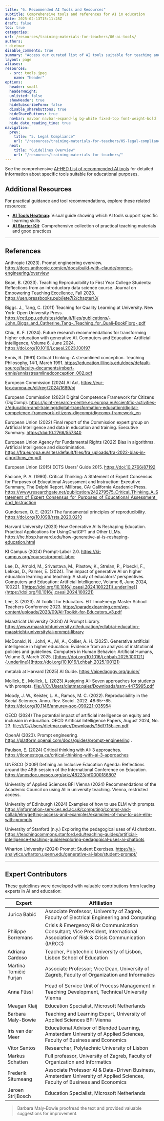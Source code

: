```yaml
---
title: "6. Recommended AI Tools and Resources"
subtitle: Comprehensive tools and references for AI in education
date: 2025-02-13T15:11:28Z 
draft: false
toc: true
categories: 
url: /resources/training-materials-for-teachers/06-ai-tools/
authors:
- dietmar
disable_comments: true
summary: "Access our curated list of AI tools suitable for teaching and learning, with links to comprehensive resources and references."
layout: page
aliases:
resources:
  - src: tools.jpeg
    name: "header"
options:
  header: small
  headerHeight:
  unlisted: false
  showHeader: true
  hideSubscribeForm: false
  disable_sharebuttons: true
  hideShareButtons: true
  navbar: navbar navbar-expand-lg bg-white fixed-top font-weight-bold
  hide_date_reading_time: true
navigation:
  prev:
    title: "5. Legal Compliance"
    url: "/resources/training-materials-for-teachers/05-legal-compliance/"
  next:
    title: "Guidelines Overview"
    url: "/resources/training-materials-for-teachers/"
---
```


<div class="row">
<div class="col-lg-10 mx-auto">

See the comprehensive [AI-HED List of recommended AI
tools](https://ai-hed.eu/resources/ai-tools-list/) for detailed information about specific tools suitable for educational purposes.

## Additional Resources

For practical guidance and tool recommendations, explore these related resources:

- **[AI Tools Heatmap](https://ai-hed.eu/resources/ai-tools-heatmap/)**: Visual guide showing which AI tools support specific learning skills
- **[AI Starter Kit](https://ai-hed.eu/resources/starter-kit/)**: Comprehensive collection of practical teaching materials and good practices

---

## References

Anthropic (2023). Prompt engineering overview.
<https://docs.anthropic.com/en/docs/build-with-claude/prompt-engineering/overview>

Bean, B. (2023). Teaching Reproducibility to First Year College
Students: Reflections from an introductory data science course. Journal
on Empowering Teaching Excellence, Fall 2023.
<https://uen.pressbooks.pub/jete7i2/chapter/3/>

Biggs. J., Tang, C. (2011) Teaching for Quality Learning at University.
New York: Open University Press.
<https://cetl.ppu.edu/sites/default/files/publications/-John_Biggs_and_Catherine_Tang-_Teaching_for_Quali-BookFiorg-.pdf>

Chiu, K. F. (2024). Future research recommendations for transforming
higher education with generative AI. Computers and Education: Artificial
Intelligence, Volume 6, June 2024.
<https://doi.org/10.1016/j.caeai.2023.100197>

Ennis, R. (1991) Critical Thinking: A streamlined conception. Teaching
Philosophy, 14:1, March 1991.
<https://education.illinois.edu/docs/default-source/faculty-documents/robert-ennis/ennisstreamlinedconception_002.pdf>

European Commission (2024) AI Act.
<https://eur-lex.europa.eu/eli/reg/2024/1689/oj>

European Commission (2023) Digital Competence Framework for Citizens
(DigComp).
<https://joint-research-centre.ec.europa.eu/scientific-activities-z/education-and-training/digital-transformation-education/digital-competence-framework-citizens-digcomp/digcomp-framework_en>

European Union (2022) Final report of the Commission expert group on
Artificial Intelligence and data in education and training. Executive
Summary. [https://doi:10.2766/557340](https://doi:10.2766/557340)

European Union Agency for Fundamental Rights (2022) Bias in algorithms.
Artificial Intelligence and discrimination.
<https://fra.europa.eu/sites/default/files/fra_uploads/fra-2022-bias-in-algorithms_en.pdf>

European Union (2015) ECTS Users' Guide 2015.
[https://doi:10.2766/87192](https://doi:10.2766/87192)

Facione, P. A. (1990). Critical Thinking: A Statement of Expert
Consensus for Purposes of Educational Assessment and Instruction:
Executive Summary, The Delphi Report. Millbrae, CA: California Academic
Press.
<https://www.researchgate.net/publication/242279575_Critical_Thinking_A_Statement_of_Expert_Consensus_for_Purposes_of_Educational_Assessment_and_Instruction>

Gundersen, O. E. (2021) The fundamental principles of reproducibility.
<https://doi.org/10.1098/rsta.2020.0210>

Harvard University (2023) How Generative AI Is Reshaping Education.
Practical Applications for UsingChatGPT and Other LLMs.
<https://he.hbsp.harvard.edu/how-generative-ai-is-reshaping-education.html>

KI Campus (2024) Prompt-Labor 2.0.
<https://ki-campus.org/courses/prompt-labor>

Lee, D., Arnold, M., Srivastava, M., Plastow, K., Strelan, P., Ploeckl,
F., Lekkas, D., Palmer, E. (2024). The impact of generative AI on higher
education learning and teaching: A study of educators' perspectives.
Computers and Education: Artificial Intelligence, Volume 6, June 2024,
100221.
[[https://doi.org/10.1016/j.caeai.2024.100221]{.underline}](https://doi.org/10.1016/j.caeai.2024.100221)

Lee, S. (2023). AI Toolkit for Educators. EIT InnoEnergy Master School
Teachers Conference 2023.
<https://paradoxlearning.com/wp-content/uploads/2023/09/AI-Toolkit-for-Educators_v3.pdf>

Maastricht University (2024) AI Prompt Library.
https://www.maastrichtuniversity.nl/education/edlab/ai-education-maastricht-university/ai-prompt-library

McDonald, N., Johri, A., Ali, A., Collier, A. H. (2025). Generative
artificial intelligence in higher education: Evidence from an analysis
of institutional policies and guidelines. Computers in Human Behavior:
Artificial Humans, Volume 3, March 2025.
[[https://doi.org/10.1016/j.chbah.2025.100121]{.underline}](https://doi.org/10.1016/j.chbah.2025.100121)

metalab at Harvard (2025) AI Guide. <https://aipedagogy.org/guide/>

Mollick, E., Mollick, L. (2023) Assigning AI: Seven approaches for
students with prompts.
<file:///C:/Users/dietmar.paier/Downloads/ssrn-4475995.pdf>

Moody, J. W., Keister, L. A., Ramos, M. C. (2022). Reproducibility in
the Social Sciences. Annu. Rev. Sociol. 2022. 48:65--85.
<https://doi.org/10.1146/annurev-soc-090221-035954>

OECD (2024) The potential impact of artificial intelligence on equity
and inclusion in education. OECD Artificial Intelligence Papers, August
2024, No. 23. <file:///C:/Users/dietmar.paier/Downloads/15df715b-en.pdf>

OpenAI (2023). Prompt engineering.
<https://platform.openai.com/docs/guides/prompt-engineering> .

Paulson, E. (2024) Critical thinking with AI: 3 approaches.
<https://tlconestoga.ca/critical-thinking-with-ai-3-approaches>

UNESCO (2009) Defining an Inclusive Education Agenda: Reflections around
the 48th session of the International Conference on Education.
<https://unesdoc.unesco.org/ark:/48223/pf0000186807>

University of Applied Sciences BFI Vienna (2024) Recommendations of the
Academic Council on using AI in university teaching. Vienna, restricted
access.

University of Edinburgh (2024) Examples of how to use ELM with prompts.
<https://information-services.ed.ac.uk/computing/comms-and-collab/elm/getting-access-and-examples/examples-of-how-to-use-elm-with-prompts>

University of Stanford (n.y.) Exploring the pedagogical uses of AI
chatbots.
<https://teachingcommons.stanford.edu/teaching-guides/artificial-intelligence-teaching-guide/exploring-pedagogical-uses-ai-chatbots>

Wharton University (2024) Prompt: Student Exercises.
<https://ai-analytics.wharton.upenn.edu/generative-ai-labs/student-prompt/>

---

## Expert Contributors

These guidelines were developed with valuable contributions from leading experts in AI and education:

| Expert | Affiliation |
|--------|-------------|
| Jurica Babić | Associate Professor, University of Zagreb, Faculty of Electrical Engineering and Computing |
| Philippe Borremans | Crisis & Emergency Risk Communication Consultant; Vice President, International Association of Risk & Crisis Communication (IARCC) |
| Adriana Cardoso | Teacher, Polytechnic University of Lisbon, Lisbon School of Education |
| Martina Tomičić Furjan | Associate Professor; Vice Dean, University of Zagreb, Faculty of Organization and Informatics |
| Anna Füssl | Head of Service Unit of Process Management in Teaching Development, Technical University Vienna |
| Meagan Klaij | Education Specialist, Microsoft Netherlands |
| Barbara Maly-Bowie | Teaching and Learning Expert, University of Applied Sciences BFI Vienna |
| Iris van der Meer | Educational Advisor of Blended Learning, Amsterdam University of Applied Sciences, Faculty of Business and Economics |
| Vítor Santos | Researcher, Polytechnic University of Lisbon |
| Markus Schatten | Full professor, University of Zagreb, Faculty of Organization and Informatics |
| Frederik Situmeang | Associate Professor AI & Data-Driven Business, Amsterdam University of Applied Sciences, Faculty of Business and Economics |
| Jeroen StrijBosch | Education Specialist, Microsoft Netherlands |

> Barbara Maly-Bowie proofread the text and provided valuable suggestions for improvement.

</div>
</div>